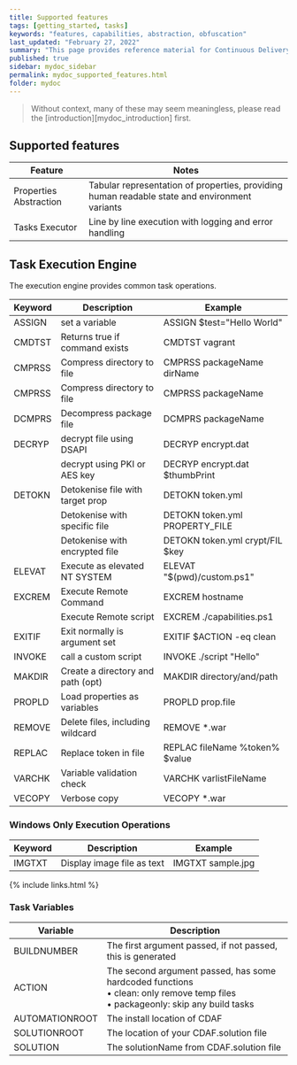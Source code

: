 ```yaml
---
title: Supported features
tags: [getting_started, tasks]
keywords: "features, capabilities, abstraction, obfuscation"
last_updated: "February 27, 2022"
summary: "This page provides reference material for Continuous Delivery Automation Framework."
published: true
sidebar: mydoc_sidebar
permalink: mydoc_supported_features.html
folder: mydoc
---
```


>  Without context, many of these may seem meaningless, please read the [introduction][mydoc_introduction] first.

## Supported features

Feature                | Notes
-----------------------|-----------
Properties Abstraction | Tabular representation of properties, providing human readable state and environment variants
Tasks Executor         | Line by line execution with logging and error handling

## Task Execution Engine

The execution engine provides common task operations.

| Keyword | Description                       | Example                         |
| --------|-----------------------------------|---------------------------------|
| ASSIGN  | set a variable                    | ASSIGN $test="Hello World"      |
| CMDTST  | Returns true if command exists    | CMDTST vagrant                  |
| CMPRSS  | Compress directory to file        | CMPRSS packageName dirName      |
| CMPRSS  | Compress directory to file        | CMPRSS packageName              |
| DCMPRS  | Decompress package file           | DCMPRS packageName              |
| DECRYP  | decrypt file using DSAPI          | DECRYP encrypt.dat              |
|         | decrypt using PKI or AES key      | DECRYP encrypt.dat $thumbPrint  |
| DETOKN  | Detokenise file with target prop  | DETOKN token.yml                |
|         | Detokenise with specific file     | DETOKN token.yml PROPERTY_FILE  |
|         | Detokenise with encrypted file    | DETOKN token.yml crypt/FIL $key |
| ELEVAT  | Execute as elevated NT SYSTEM     | ELEVAT "$(pwd)/custom.ps1"      |
| EXCREM  | Execute Remote Command            | EXCREM hostname                 |
|         | Execute Remote script             | EXCREM ./capabilities.ps1       |
| EXITIF  | Exit normally is argument set     | EXITIF $ACTION -eq clean        |
| INVOKE  | call a custom script              | INVOKE ./script "Hello"         |
| MAKDIR  | Create a directory and path (opt) | MAKDIR directory/and/path       |
| PROPLD  | Load properties as variables      | PROPLD prop.file                |
| REMOVE  | Delete files, including wildcard  | REMOVE *.war                    |
| REPLAC  | Replace token in file             | REPLAC fileName %token% $value  |
| VARCHK  | Variable validation check         | VARCHK varlistFileName          |
| VECOPY  | Verbose copy                      | VECOPY *.war                    |

### Windows Only Execution Operations

| Keyword | Description                       | Example                         |
| --------|-----------------------------------|---------------------------------|
| IMGTXT  | Display image file as text        | IMGTXT sample.jpg               |

{% include links.html %}

### Task Variables

| Variable       | Description                                                   |
| ---------------|---------------------------------------------------------------|
| BUILDNUMBER    | The first argument passed, if not passed, this is generated   |
| ACTION         | The second argument passed, has some hardcoded functions<br/> • clean: only remove temp files<br/> • packageonly: skip any build tasks |
| AUTOMATIONROOT | The install location of CDAF                                  |
| SOLUTIONROOT   | The location of your CDAF.solution file                       |
| SOLUTION       | The solutionName from CDAF.solution file                      |
